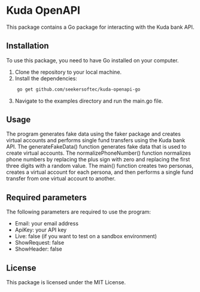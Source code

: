 # Kuda OpenAPI

This package contains a Go package for interacting with the Kuda bank API.

## Installation

To use this package, you need to have Go installed on your computer.

1. Clone the repository to your local machine.
2. Install the dependencies:

```bash
    go get github.com/seekersoftec/kuda-openapi-go
```

3. Navigate to the examples directory and run the main.go file.

## Usage

The program generates fake data using the faker package and creates virtual accounts and performs single fund transfers using the Kuda bank API. The generateFakeData() function generates fake data that is used to create virtual accounts. The normalizePhoneNumber() function normalizes phone numbers by replacing the plus sign with zero and replacing the first three digits with a random value. The main() function creates two personas, creates a virtual account for each persona, and then performs a single fund transfer from one virtual account to another.

## Required parameters

The following parameters are required to use the program:

- Email: your email address
- ApiKey: your API key
- Live: false (if you want to test on a sandbox environment)
- ShowRequest: false
- ShowHeader: false

## License

This package is licensed under the MIT License.
